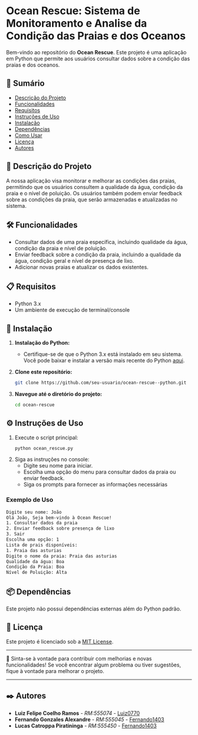# Ocean Rescue: Sistema de Monitoramento e Analise da Condição das Praias e dos Oceanos

Bem-vindo ao repositório do **Ocean Rescue**. Este projeto é uma aplicação em Python que permite aos usuários consultar dados sobre a condição das praias e dos oceanos. 

## 📑 Sumário

- [Descrição do Projeto](#descrição-do-projeto)
- [Funcionalidades](#funcionalidades)
- [Requisitos](#requisitos)
- [Instruções de Uso](#instruções-de-uso)
- [Instalação](#instalação)
- [Dependências](#dependências)
- [Como Usar](#como-usar)
- [Licença](#licença)
- [Autores](#autores)

## 🌊 Descrição do Projeto

A nossa aplicação visa monitorar e melhorar as condições das praias, permitindo que os usuários consultem a qualidade da água, condição da praia e o nível de poluição. Os usuários também podem enviar feedback sobre as condições da praia, que serão armazenadas e atualizadas no sistema.

## 🛠️ Funcionalidades

- Consultar dados de uma praia específica, incluindo qualidade da água, condição da praia e nível de poluição.
- Enviar feedback sobre a condição da praia, incluindo a qualidade da água, condição geral e nível de presença de lixo.
- Adicionar novas praias e atualizar os dados existentes.

## 📋 Requisitos

- Python 3.x
- Um ambiente de execução de terminal/console

## 🔧 Instalação

1. **Instalação do Python:**
   - Certifique-se de que o Python 3.x está instalado em seu sistema. Você pode baixar e instalar a versão mais recente do Python [aqui](https://www.python.org/downloads/).

2. **Clone este repositório:**
    ```sh
    git clone https://github.com/seu-usuario/ocean-rescue--python.git
    ```

3. **Navegue até o diretório do projeto:**
    ```sh
    cd ocean-rescue
    ```

## ⚙️ Instruções de Uso

1. Execute o script principal:
    ```sh
    python ocean_rescue.py
    ```
2. Siga as instruções no console:
    - Digite seu nome para iniciar.
    - Escolha uma opção do menu para consultar dados da praia ou enviar feedback.
    - Siga os prompts para fornecer as informações necessárias

### Exemplo de Uso

```sh
Digite seu nome: João
Olá João, Seja bem-vindo à Ocean Rescue!
1. Consultar dados da praia
2. Enviar feedback sobre presença de lixo
3. Sair
Escolha uma opção: 1
Lista de prais disponíveis: 
1. Praia das asturias
Digite o nome da praia: Praia das asturias
Qualidade da água: Boa
Condição da Praia: Boa
Nível de Poluição: Alta
```

## 📦 Dependências

Este projeto não possui dependências externas além do Python padrão.

## 📄 Licença

Este projeto é licenciado sob a [MIT License](LICENSE).

---

🎁 Sinta-se à vontade para contribuir com melhorias e novas funcionalidades! Se você encontrar algum problema ou tiver sugestões, fique à vontade para melhorar o projeto.

---

## ✒️ Autores

* **Luiz Felipe Coelho Ramos** - *RM:555074* - [Luiz0770](https://github.com/Luiz0770)
* **Fernando Gonzales Alexandre** - *RM:555045* - [Fernando1403](https://github.com/Fernando1403)
* **Lucas Catroppa Piratininga** - *RM:555450* - [Fernando1403](https://github.com/Fernando1403)
